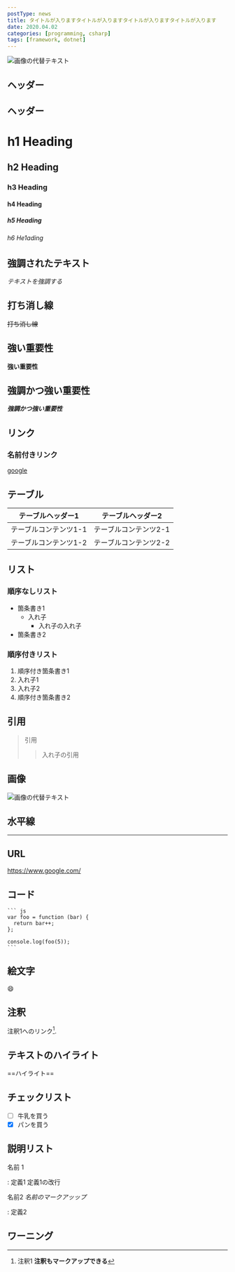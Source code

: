 ```yaml
---
postType: news
title: タイトルが入りますタイトルが入りますタイトルが入りますタイトルが入ります
date: 2020.04.02
categories: [programming, csharp]
tags: [framework, dotnet]
---
```

![画像の代替テキスト](https://picsum.photos/960/540 "画像タイトル")
## ヘッダー

## ヘッダー

# h1 Heading
## h2 Heading
### h3 Heading
#### h4 Heading
##### h5 Heading
###### h6 He1ading

## 強調されたテキスト
_テキストを強調する_

## 打ち消し線
~~打ち消し線~~

## 強い重要性
__強い重要性__

## 強調かつ強い重要性
___強調かつ強い重要性___

## リンク
### 名前付きリンク
[google](https://www.google.com/)

## テーブル
テーブルヘッダー1  | テーブルヘッダー2
------------- | -------------
テーブルコンテンツ1-1  | テーブルコンテンツ2-1
テーブルコンテンツ1-2  | テーブルコンテンツ2-2

## リスト
### 順序なしリスト
* 箇条書き1
    * 入れ子
        * 入れ子の入れ子
* 箇条書き2

### 順序付きリスト
<!-- 順序付きリストは入れ子にならなそう -->
1. 順序付き箇条書き1
1. 入れ子1
2. 入れ子2
2. 順序付き箇条書き2

## 引用
> 引用
>> 入れ子の引用

## 画像
![画像の代替テキスト](https://picsum.photos/200/50 "画像タイトル")

## 水平線
---

## URL
https://www.google.com/

## コード
<!-- 実際は半角スペース4つ不要 -->
    ``` js
    var foo = function (bar) {
      return bar++;
    };

    console.log(foo(5));
    ```

## 絵文字
:smile:

## 注釈
注釈1へのリンク[^first].

[^first]: 注釈1 **注釈もマークアップできる**

## テキストのハイライト
==ハイライト==

## チェックリスト
- [ ] 牛乳を買う
- [x] パンを買う

## 説明リスト
名前 1

:   定義1
定義1の改行

名前2 *名前のマークアッップ*

:   定義2

## ワーニング
